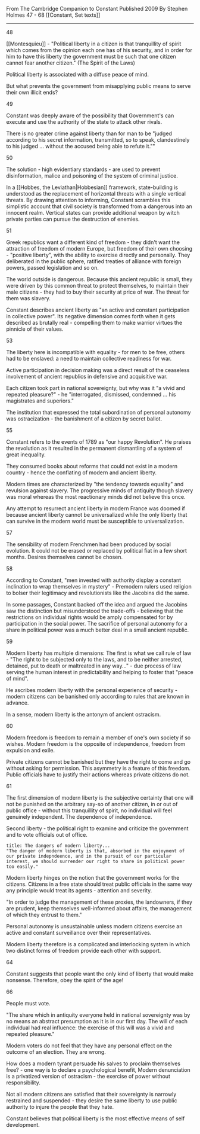 From The Cambridge Companion to Constant
Published 2009
By Stephen Holmes
47 - 68
[[Constant, Set texts]]

---

48

[[Montesquieu]] - "Political liberty in a citizen is that tranquillity of spirit which comes from the opinion each one has of his security, and in order for him to have this liberty the government must be such that one citizen cannot fear another citizen." (The Spirit of the Laws)

Political liberty is associated with a diffuse peace of mind.

But what prevents the government from misapplying public means to serve their own illicit ends?

49

Constant was deeply aware of the possibility that Government's can execute and use the authority of the state to attack other rivals.

There is no greater crime against liberty than for man to be "judged according to his secret information, transmitted, so to speak, clandestinely to his judged ... without the accused being able to refute it.""

50

The solution - high evidentiary standards - are used to prevent disinformation, malice and poisoning of the system of criminal justice.

In a [[Hobbes, the Leviathan|Hobbesian]] framework, state-building is understood as the replacement of horizontal threats with a single vertical threats. By drawing attention to informing, Constant scrambles this simplistic account that civil society is transformed from a dangerous into an innocent realm. Vertical states can provide additional weapon by witch private parties can pursue the destruction of enemies.

51

Greek republics want a different kind of freedom - they didn't want the attraction of freedom of modern Europe, but freedom of their own choosing - "positive liberty", with the ability to exercise directly and personally. They deliberated in the public sphere, ratified treaties of alliance with foreign powers, passed legislation and so on.

The world outside is dangerous. Because this ancient republic is small, they were driven by this common threat to protect themselves, to maintain their male citizens - they had to buy their security at price of war. The threat for them was slavery.

Constant describes ancient liberty as "an active and constant participation in collective power". Its negative dimension comes forth when it gets described as brutally real - compelling them to make warrior virtues the pinnicle of their values.


53

The liberty here is incompatible with equality - for men to be free, others had to be enslaved: a need to maintain collective readiness for war.

Active participation in decision making was a direct result of the ceaseless involvement of ancient republics in defensive and acquisitive war.

Each citizen took part in national sovereignty, but why was it "a vivid and repeated pleasure?" - he "interrogated, dismissed, condemned ... his magistrates and superiors."

The institution that expressed the total subordination of personal autonomy was ostracization - the banishment of a citizen by secret ballot.

55

Constant refers to the events of 1789 as "our happy Revolution". He praises the revolution as it resulted in the permanent dismantling of a system of great inequality.

They consumed books about reforms that could not exist in a modern country - hence the conflating of modern and ancient liberty.

Modern times are characterized by "the tendency towards equality" and revulsion against slavery. The progressive minds of antiquity though slavery was moral whereas the most reactionary minds did not believe this once.

Any attempt to resurrect ancient liberty in modern France was doomed if because ancient liberty cannot be universalized while the only liberty that can survive in the modern world must be susceptible to universalization.

57

The sensibility of modern Frenchmen had been produced by social evolution. It could not be erased or replaced by political fiat in a few short months. Desires themselves cannot be chosen.

58

According to Constant, "men invested with authority display a constant inclination to wrap themselves in mystery" - Premodern rulers used religion to bolser their legitimacy and revolutionists like the Jacobins did the same.

In some passages, Constant backed off the idea and argued the Jacobins saw the distinction but misunderstood the trade-offs - believing that the restrictions on individual rights would be amply compensated for by participation in the social power. The sacrifice of personal autonomy for a share in political power was a much better deal in a small ancient republic.

59

Modern liberty has multiple dimensions:
The first is what we call rule of law - "The right to be subjected only to the laws, and to be neither arrested, detained, put to death or maltreated in any way..." - due process of law serving the human interest in predictability and helping to foster that "peace of mind".

He ascribes modern liberty with the personal experience of security - modern citizens can be banished only according to rules that are known in advance.

In a sense, modern liberty is the antonym of ancient ostracism.

60

Modern freedom is freedom to remain a member of one's own society if so wishes. Modern freedom is the opposite of independence, freedom from expulsion and exile.

Private citizens cannot be banished but they have the right to come and go without asking for permission. This asymmetry is a feature of this freedom. Public officials have to justify their actions whereas private citizens do not.

61

The first dimension of modern liberty is the subjective certainty that one will not be punished on the arbitrary say-so of another citizen, in or out of public office - without this tranquillity of spirit, no individual will feel genuinely independent. The dependence of independence.

Second liberty - the political right to examine and criticize the government and to vote officials out of office.

```ad-important
title: The dangers of modern liberty...
"The danger of modern liberty is that, absorbed in the enjoyment of our private indepndeence, and in the pursuit of our particular interest, we should surrender our right to share in political power too easily."
```

Modern liberty hinges on the notion that the government works for the citizens. Citizens in a free state should treat public officials in the same way any principle would treat its agents - attention and severity.

"In order to judge the management of these proxies, the landowners, if they are prudent, keep themselves well-informed about affairs, the management of which they entrust to them."

Personal autonomy is unsustainable unless modern citizens exercise an active and constant surveillance over their representatives.

Modern liberty therefore is a complicated and interlocking system in which two distinct forms of freedom provide each other with support.

64

Constant suggests that people want the only kind of liberty that would make nonsense. Therefore, obey the spirit of the age!

66

People must vote.

"The share which in antiquity everyone held in national sovereignty was by no means an abstract presumption as it is in our first day. The will of each individual had real influence: the exercise of this will was a vivid and repeated pleasure."

Modern voters do not feel that they have any personal effect on the outcome of an election. They are wrong.

How does a modern tyrant persuade his salves to proclaim themselves free? - one way is to declare a psychological benefit, 
Modern denunciation is a privatized version of ostracism - the exercise of power without responsibility.

Not all modern citizens are satisfied that their sovereignty is narrowly restrained and suspended - they desire the same liberty to use public authority to injure the people that they hate.

Constant believes that political liberty is the most effective means of self development.